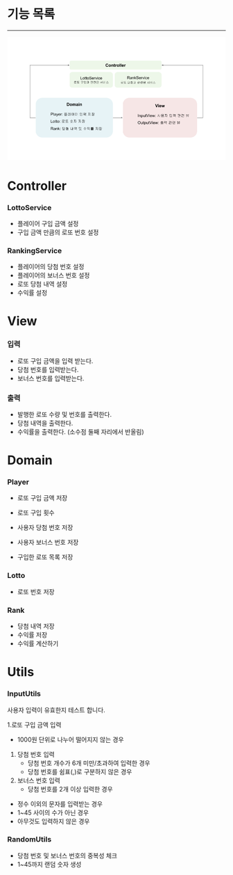 
# 기능 목록

---

![로또 게임 구성](lottogame.png)
# Controller

### LottoService

- 플레이어 구입 금액 설정
- 구입 금액 만큼의 로또 번호 설정

### RankingService

- 플레이어의 당첨 번호 설정
- 플레이어의 보너스 번호 설정
- 로또 당첨 내역 설정
- 수익률 설정

# View

### 입력

- 로또 구입 금액을 입력 받는다.
- 당첨 번호를 입력받는다.
- 보너스 번호를 입력받는다.

### 출력

- 발행한 로또 수량 및 번호를 출력한다.
- 당첨 내역을 출력한다.
- 수익률을 출력한다. (소수점 둘째 자리에서 반올림)

# Domain

### Player

- 로또 구입 금액 저장
- 로또 구입 횟수
- 사용자 당첨 번호 저장
- 사용자 보너스 번호 저장

- 구입한 로또 목록 저장

### Lotto

- 로또 번호 저장

### Rank

- 당첨 내역 저장
- 수익률 저장
- 수익률 계산하기

# Utils

### InputUtils

사용자 입력이 유효한지 테스트 합니다.

1.로또 구입 금액 입력

- 1000원 단위로 나누어 떨어지지 않는 경우
1. 당첨 번호 입력
   - 당첨 번호 개수가 6개 미만/초과하여 입력한 경우
   - 당첨 번호를 쉼표(,)로 구분하지 않은 경우
2. 보너스 번호 입력
   - 당첨 번호를 2개 이상 입력한 경우
- 정수 이외의 문자를 입력받는 경우
- 1~45 사이의 수가 아닌 경우
- 아무것도 입력하지 않은 경우

### RandomUtils

- 당첨 번호 및 보너스 번호의 중복성 체크
- 1~45까지 랜덤 숫자 생성